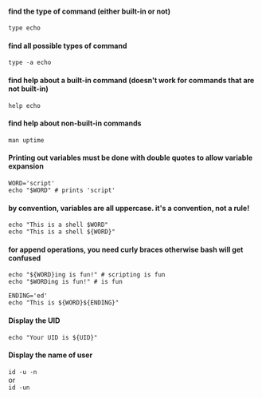 #### find the type of command (either built-in or not)
```type echo```

#### find all possible types of command
```type -a echo```

#### find help about a built-in command (doesn't work for commands that are not built-in)
```help echo```

#### find help about non-built-in commands
```man uptime```

#### Printing out variables must be done with double quotes to allow variable expansion
```WORD='script'```  
```echo "$WORD" # prints 'script'```

#### by convention, variables are all uppercase. it's a convention, not a rule!
```echo "This is a shell $WORD"```  
```echo "This is a shell ${WORD}"```

#### for append operations, you need curly braces otherwise bash will get confused
```echo "${WORD}ing is fun!" # scripting is fun```  
```echo "$WORDing is fun!" # is fun```

```ENDING='ed'```  
```echo "This is ${WORD}${ENDING}"```

#### Display the UID
```echo "Your UID is ${UID}"```

#### Display the name of user
```id -u -n```  
or  
```id -un```
